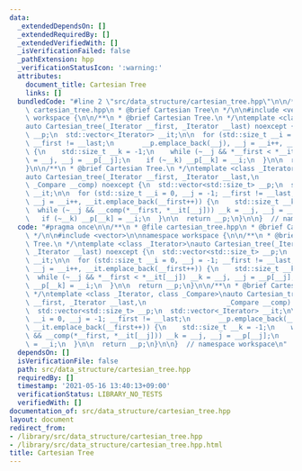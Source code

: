 ```yaml
---
data:
  _extendedDependsOn: []
  _extendedRequiredBy: []
  _extendedVerifiedWith: []
  _isVerificationFailed: false
  _pathExtension: hpp
  _verificationStatusIcon: ':warning:'
  attributes:
    document_title: Cartesian Tree
    links: []
  bundledCode: "#line 2 \"src/data_structure/cartesian_tree.hpp\"\n\n/**\n * @file\
    \ cartesian_tree.hpp\n * @brief Cartesian Tree\n */\n\n#include <vector>\n\nnamespace\
    \ workspace {\n\n/**\n * @brief Cartesian Tree.\n */\ntemplate <class _Iterator>\n\
    auto Cartesian_tree(_Iterator __first, _Iterator __last) noexcept {\n  std::vector<std::size_t>\
    \ __p;\n  std::vector<_Iterator> __it;\n\n  for (std::size_t __i = 0, __j = -1;\
    \ __first != __last;\n       __p.emplace_back(__j), __j = __i++, __it.emplace_back(__first++))\
    \ {\n    std::size_t __k = -1;\n    while (~__j && *__first < *__it[__j]) __k\
    \ = __j, __j = __p[__j];\n    if (~__k) __p[__k] = __i;\n  }\n\n  return __p;\n\
    }\n\n/**\n * @brief Cartesian Tree.\n */\ntemplate <class _Iterator, class _Compare>\n\
    auto Cartesian_tree(_Iterator __first, _Iterator __last,\n                   \
    \ _Compare __comp) noexcept {\n  std::vector<std::size_t> __p;\n  std::vector<_Iterator>\
    \ __it;\n\n  for (std::size_t __i = 0, __j = -1; __first != __last;\n       __p.emplace_back(__j),\
    \ __j = __i++, __it.emplace_back(__first++)) {\n    std::size_t __k = -1;\n  \
    \  while (~__j && __comp(*__first, *__it[__j])) __k = __j, __j = __p[__j];\n \
    \   if (~__k) __p[__k] = __i;\n  }\n\n  return __p;\n}\n\n}  // namespace workspace\n"
  code: "#pragma once\n\n/**\n * @file cartesian_tree.hpp\n * @brief Cartesian Tree\n\
    \ */\n\n#include <vector>\n\nnamespace workspace {\n\n/**\n * @brief Cartesian\
    \ Tree.\n */\ntemplate <class _Iterator>\nauto Cartesian_tree(_Iterator __first,\
    \ _Iterator __last) noexcept {\n  std::vector<std::size_t> __p;\n  std::vector<_Iterator>\
    \ __it;\n\n  for (std::size_t __i = 0, __j = -1; __first != __last;\n       __p.emplace_back(__j),\
    \ __j = __i++, __it.emplace_back(__first++)) {\n    std::size_t __k = -1;\n  \
    \  while (~__j && *__first < *__it[__j]) __k = __j, __j = __p[__j];\n    if (~__k)\
    \ __p[__k] = __i;\n  }\n\n  return __p;\n}\n\n/**\n * @brief Cartesian Tree.\n\
    \ */\ntemplate <class _Iterator, class _Compare>\nauto Cartesian_tree(_Iterator\
    \ __first, _Iterator __last,\n                    _Compare __comp) noexcept {\n\
    \  std::vector<std::size_t> __p;\n  std::vector<_Iterator> __it;\n\n  for (std::size_t\
    \ __i = 0, __j = -1; __first != __last;\n       __p.emplace_back(__j), __j = __i++,\
    \ __it.emplace_back(__first++)) {\n    std::size_t __k = -1;\n    while (~__j\
    \ && __comp(*__first, *__it[__j])) __k = __j, __j = __p[__j];\n    if (~__k) __p[__k]\
    \ = __i;\n  }\n\n  return __p;\n}\n\n}  // namespace workspace\n"
  dependsOn: []
  isVerificationFile: false
  path: src/data_structure/cartesian_tree.hpp
  requiredBy: []
  timestamp: '2021-05-16 13:40:13+09:00'
  verificationStatus: LIBRARY_NO_TESTS
  verifiedWith: []
documentation_of: src/data_structure/cartesian_tree.hpp
layout: document
redirect_from:
- /library/src/data_structure/cartesian_tree.hpp
- /library/src/data_structure/cartesian_tree.hpp.html
title: Cartesian Tree
---
```

